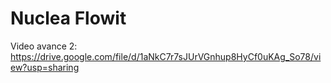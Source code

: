 # Nuclea Flowit

Video avance 2:
https://drive.google.com/file/d/1aNkC7r7sJUrVGnhup8HyCf0uKAg_So78/view?usp=sharing
